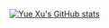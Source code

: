 [![Yue Xu's GitHub stats](https://github-readme-stats.vercel.app/api?username=yuexu-98)](https://github.com/yuexu-98/Notes)
